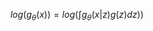 $$
log(g_\theta (x))=log(\int g_{\theta}(x|z)g(z)dz))
$$
<!--stackedit_data:
eyJoaXN0b3J5IjpbLTk2MTA1MzQzNV19
-->